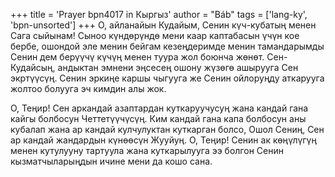 +++
title = 'Prayer bpn4017 in Кыргыз'
author = "Báb"
tags = ['lang-ky', 'bpn-unsorted']
+++
О, айланайын Кудайым, Сенин күч-кубатың менен Сага сыйынам! Сыноо күндөрүндө мени каар каптабасын үчүн кое бербе, ошондой эле менин бейгам кезеңдеримде менин тамандарымды Сенин дем берүүчү күчүң менен туура жол боюнча жөнөт. Сен-Кудайсың, андыктан эмнени эңсесең ошону жүзөгө ашырууга Сен экртүүсүң. Сенин эркиңе каршы чыгууга же Сенин ойлоруңду аткарууга жолтоо болууга эч кимдин алы жок.

О, Теңир! Сен аркандай азаптардан куткаруучусуң жана кандай гана кайгы болбосун Четтетүүчүсүң. Ким кандай гана капа болбосун аны кубалап жана ар кандай кулчулуктан куткарган болсо, Ошол Сениң, Сен ар кандай жандардын күнөөсүн Жууйуң. О, Теңир! Сенин ак көңүлүгүң менен кутулууну тартуула жана куткарылууга ээ болгон Сенин кызматчыларыңдын ичине мени да кошо сана.
